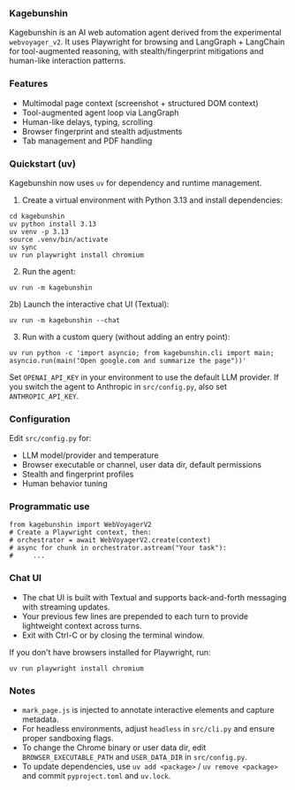 ### Kagebunshin

Kagebunshin is an AI web automation agent derived from the experimental `webvoyager_v2`. It uses Playwright for browsing and LangGraph + LangChain for tool-augmented reasoning, with stealth/fingerprint mitigations and human-like interaction patterns.

### Features
- Multimodal page context (screenshot + structured DOM context)
- Tool-augmented agent loop via LangGraph
- Human-like delays, typing, scrolling
- Browser fingerprint and stealth adjustments
- Tab management and PDF handling

### Quickstart (uv)
Kagebunshin now uses `uv` for dependency and runtime management.

1) Create a virtual environment with Python 3.13 and install dependencies:
```
cd kagebunshin
uv python install 3.13
uv venv -p 3.13
source .venv/bin/activate
uv sync
uv run playwright install chromium
```

2) Run the agent:
```
uv run -m kagebunshin
```

2b) Launch the interactive chat UI (Textual):
```
uv run -m kagebunshin --chat
```

3) Run with a custom query (without adding an entry point):
```
uv run python -c 'import asyncio; from kagebunshin.cli import main; asyncio.run(main("Open google.com and summarize the page"))'
```

Set `OPENAI_API_KEY` in your environment to use the default LLM provider. If you switch the agent to Anthropic in `src/config.py`, also set `ANTHROPIC_API_KEY`.

### Configuration
Edit `src/config.py` for:
- LLM model/provider and temperature
- Browser executable or channel, user data dir, default permissions
- Stealth and fingerprint profiles
- Human behavior tuning

### Programmatic use
```
from kagebunshin import WebVoyagerV2
# Create a Playwright context, then:
# orchestrator = await WebVoyagerV2.create(context)
# async for chunk in orchestrator.astream("Your task"):
#     ...
```

### Chat UI
- The chat UI is built with Textual and supports back-and-forth messaging with streaming updates.
- Your previous few lines are prepended to each turn to provide lightweight context across turns.
- Exit with Ctrl-C or by closing the terminal window.

If you don't have browsers installed for Playwright, run:
```
uv run playwright install chromium
```

### Notes
- `mark_page.js` is injected to annotate interactive elements and capture metadata.
- For headless environments, adjust `headless` in `src/cli.py` and ensure proper sandboxing flags.
- To change the Chrome binary or user data dir, edit `BROWSER_EXECUTABLE_PATH` and `USER_DATA_DIR` in `src/config.py`.
- To update dependencies, use `uv add <package>` / `uv remove <package>` and commit `pyproject.toml` and `uv.lock`.

